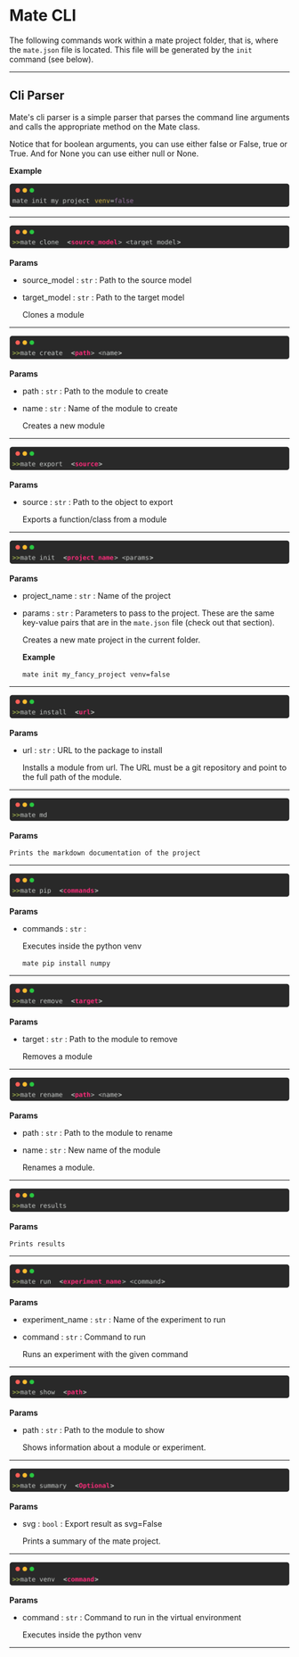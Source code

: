 
# Mate CLI

The following commands work within a mate project folder, that is, where the `mate.json` file is located. This file will be generated by the `init` command (see below).

 --- 

## Cli Parser

Mate's cli parser is a simple parser that parses the command line arguments and calls the appropriate method on the Mate class.

Notice that for boolean arguments, you can use either false or False, true or True. And for None you can use either null or None.

**Example**

<p align="center" style="">
    <img src="./imgs/None_3544d72fc758ab7373e7fc0a62fa00d2.svg" alt="Your Image">
</p>


 --- 

<p align="center" style="">
    <img src="./imgs/None_92c1e47462b35d33034be1cf7fe1620e.svg" alt="Your Image">
</p>

**Params**

- source_model : `str` :  Path to the source model
- target_model : `str` :  Path to the target model


    Clones a module
    
---

<p align="center" style="">
    <img src="./imgs/None_a2f6e0f21446936a9a11dcbe6012760f.svg" alt="Your Image">
</p>

**Params**

- path : `str` :  Path to the module to create
- name : `str` :  Name of the module to create


    Creates a new module
    
---

<p align="center" style="">
    <img src="./imgs/None_541828636cfefa595c43495649630a95.svg" alt="Your Image">
</p>

**Params**

- source : `str` :  Path to the object to export


    Exports a function/class from a module
    
---

<p align="center" style="">
    <img src="./imgs/None_6e77dd55ac78915d9166caef490363f0.svg" alt="Your Image">
</p>

**Params**

- project_name : `str` :  Name of the project
- params : `str` :  Parameters to pass to the project. These are the same key-value pairs that are in the `mate.json` file (check out that section).



    Creates a new mate project in the current folder.

    **Example**

    ```
    mate init my_fancy_project venv=false
    ```
    
---

<p align="center" style="">
    <img src="./imgs/None_cef0bad48a3a94ee83843cd8e8334d20.svg" alt="Your Image">
</p>

**Params**

- url : `str` :  URL to the package to install


    Installs a module from url. The URL must be a git repository and point to the full path of the module.

    
---

<p align="center" style="">
    <img src="./imgs/None_7ef6c17c8e136b4604d738a5b6cdae3f.svg" alt="Your Image">
</p>

**Params**




    Prints the markdown documentation of the project
    
---

<p align="center" style="">
    <img src="./imgs/None_ebb1ca6d329cbf026d60d6e735fca040.svg" alt="Your Image">
</p>

**Params**

- commands : `str` :


    Executes inside the python venv

    ```
    mate pip install numpy
    ```
    
---

<p align="center" style="">
    <img src="./imgs/None_bed1debc2ec5effa29d69529f9b35914.svg" alt="Your Image">
</p>

**Params**

- target : `str` :  Path to the module to remove



    Removes a module
    
---

<p align="center" style="">
    <img src="./imgs/None_4b2e48421bb6b31f6d829b52f970775c.svg" alt="Your Image">
</p>

**Params**

- path : `str` :  Path to the module to rename
- name : `str` :  New name of the module



    Renames a module.
    
---

<p align="center" style="">
    <img src="./imgs/None_251ecbe6e40d398043cf84583209af3a.svg" alt="Your Image">
</p>

**Params**




    Prints results
    
---

<p align="center" style="">
    <img src="./imgs/None_03cff6900c374822d50bc86c27244cc0.svg" alt="Your Image">
</p>

**Params**

- experiment_name : `str` :  Name of the experiment to run
- command : `str` :  Command to run



    Runs an experiment with the given command
    
---

<p align="center" style="">
    <img src="./imgs/None_60e9f1fb5368cfc8b5d6ad9c6aa259dd.svg" alt="Your Image">
</p>

**Params**

- path : `str` :  Path to the module to show


    Shows information about a module or experiment.
    
---

<p align="center" style="">
    <img src="./imgs/None_746308276fc508c2f7d4ee7cc72e024d.svg" alt="Your Image">
</p>

**Params**

- svg : `bool` :  Export result as svg=False


    Prints a summary of the mate project.
    
---

<p align="center" style="">
    <img src="./imgs/None_54b6c90b1f708bf47cb1dbf66cd55892.svg" alt="Your Image">
</p>

**Params**

- command : `str` :  Command to run in the virtual environment


    Executes inside the python venv
    
---
